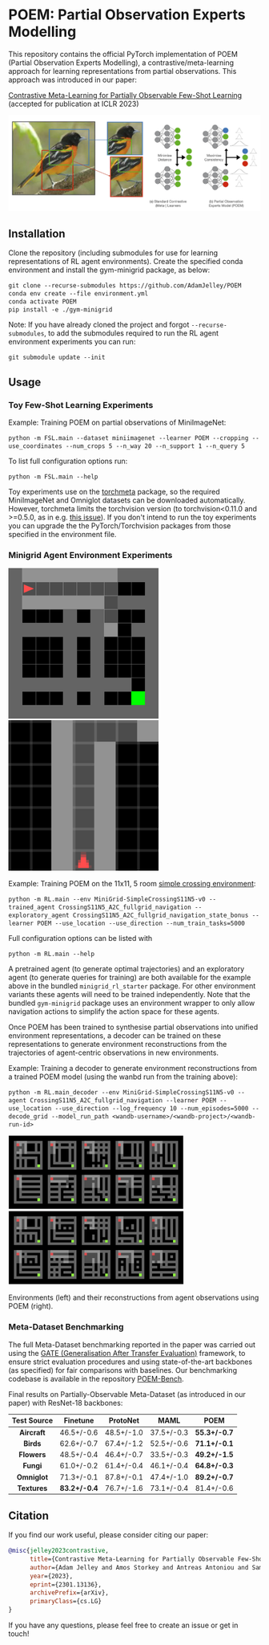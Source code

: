 # POEM: Partial Observation Experts Modelling
This repository contains the official PyTorch implementation of POEM (Partial Observation Experts Modelling), a contrastive/meta-learning approach for learning representations from partial observations. This approach was introduced in our paper:

[Contrastive Meta-Learning for Partially Observable Few-Shot Learning](https://arxiv.org/abs/2301.13136) (accepted for publication at ICLR 2023)

![image](resources/POEM_Figure1.jpg)
## Installation

Clone the repository (including submodules for use for learning representations of RL agent environments). Create the specified conda environment and install the gym-minigrid package, as below:

```
git clone --recurse-submodules https://github.com/AdamJelley/POEM
conda env create --file environment.yml
conda activate POEM
pip install -e ./gym-minigrid
```

Note: If you have already cloned the project and forgot `--recurse-submodules`, to add the submodules required to run the RL agent environment experiments you can run:
```
git submodule update --init
```

## Usage
### Toy Few-Shot Learning Experiments
Example: Training POEM on partial observations of MiniImageNet:
```
python -m FSL.main --dataset miniimagenet --learner POEM --cropping --use_coordinates --num_crops 5 --n_way 20 --n_support 1 --n_query 5
```
To list full configuration options run:
```
python -m FSL.main --help
```
Toy experiments use on the [torchmeta](https://github.com/tristandeleu/pytorch-meta) package, so the required MiniImageNet and Omniglot datasets can be downloaded automatically. However, torchmeta limits the torchvision version (to torchvision<0.11.0 and >=0.5.0, as in e.g. [this issue](https://github.com/tristandeleu/pytorch-meta/issues/161)). If you don't intend to run the toy experiments you can upgrade the the PyTorch/Torchvision packages from those specified in the environment file.

### Minigrid Agent Environment Experiments
<img src="resources/EnvironmentView.gif" width=300> <img src="resources/AgentView.gif" width=300>

Example: Training POEM on the 11x11, 5 room [simple crossing environment](https://minigrid.farama.org/environments/minigrid/CrossingEnv/):
```
python -m RL.main --env MiniGrid-SimpleCrossingS11N5-v0 --trained_agent CrossingS11N5_A2C_fullgrid_navigation --exploratory_agent CrossingS11N5_A2C_fullgrid_navigation_state_bonus --learner POEM --use_location --use_direction --num_train_tasks=5000
```
Full configuration options can be listed with
```
python -m RL.main --help
```
A pretrained agent (to generate optimal trajectories) and an exploratory agent (to generate queries for training) are both available for the example above in the bundled `minigrid_rl_starter` package. For other environment variants these agents will need to be trained independently. Note that the bundled `gym-minigrid` package uses an environment wrapper to only allow navigation actions to simplify the action space for these agents.

Once POEM has been trained to synthesise partial observations into unified environment representations, a decoder can be trained on these representations to generate environment reconstructions from the trajectories of agent-centric observations in new environments.

Example: Training a decoder to generate environment reconstructions from a trained POEM model (using the wanbd run from the training above):
```
python -m RL.main_decoder --env MiniGrid-SimpleCrossingS11N5-v0 --agent CrossingS11N5_A2C_fullgrid_navigation --learner POEM --use_location --use_direction --log_frequency 10 --num_episodes=5000 --decode_grid --model_run_path <wandb-username>/<wandb-project>/<wandb-run-id>
```
<img src="resources/GroundTruthEnvs.jpg" width=350> <img src="resources/POEMReconstructedEnvs.jpg" width=350>

Environments (left) and their reconstructions from agent observations using POEM (right).

### Meta-Dataset Benchmarking
The full Meta-Dataset benchmarking reported in the paper was carried out using the [GATE (Generalisation After Transfer Evaluation)](https://github.com/BayesWatch/POEM-Bench) framework, to ensure strict evaluation procedures and using state-of-the-art backbones (as specified) for fair comparisons with baselines. Our benchmarking codebase is available in the repository [POEM-Bench](https://github.com/BayesWatch/POEM-Bench).

Final results on Partially-Observable Meta-Dataset (as introduced in our paper) with ResNet-18 backbones:

| **Test Source** | **Finetune**   | **ProtoNet** | **MAML**   | **POEM**       |
|:---------------:|:--------------:|:------------:|:----------:|:--------------:|
| **Aircraft**    | 46.5+/-0.6     | 48.5+/-1.0   | 37.5+/-0.3 | **55.3+/-0.7** |
| **Birds**       | 62.6+/-0.7     | 67.4+/-1.2   | 52.5+/-0.6 | **71.1+/-0.1** |
| **Flowers**     | 48.5+/-0.4     | 46.4+/-0.7   | 33.5+/-0.3 | **49.2+/-1.5** |
| **Fungi**       | 61.0+/-0.2     | 61.4+/-0.4   | 46.1+/-0.4 | **64.8+/-0.3** |
| **Omniglot**    | 71.3+/-0.1     | 87.8+/-0.1   | 47.4+/-1.0 | **89.2+/-0.7** |
| **Textures**    | **83.2+/-0.4** | 76.7+/-1.6   | 73.1+/-0.4 | 81.4+/-0.6     |

## Citation

If you find our work useful, please consider citing our paper:
```bibtex
@misc{jelley2023contrastive,
      title={Contrastive Meta-Learning for Partially Observable Few-Shot Learning}, 
      author={Adam Jelley and Amos Storkey and Antreas Antoniou and Sam Devlin},
      year={2023},
      eprint={2301.13136},
      archivePrefix={arXiv},
      primaryClass={cs.LG}
}
```
If you have any questions, please feel free to create an issue or get in touch!

